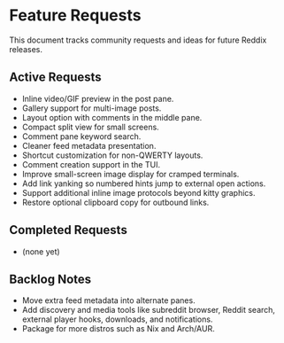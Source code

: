 # Feature Requests

This document tracks community requests and ideas for future Reddix releases.

## Active Requests

- Inline video/GIF preview in the post pane.
- Gallery support for multi-image posts.
- Layout option with comments in the middle pane.
- Compact split view for small screens.
- Comment pane keyword search.
- Cleaner feed metadata presentation.
- Shortcut customization for non-QWERTY layouts.
- Comment creation support in the TUI.
- Improve small-screen image display for cramped terminals.
- Add link yanking so numbered hints jump to external open actions.
- Support additional inline image protocols beyond kitty graphics.
- Restore optional clipboard copy for outbound links.

## Completed Requests

- (none yet)

## Backlog Notes

- Move extra feed metadata into alternate panes.
- Add discovery and media tools like subreddit browser, Reddit search, external player hooks, downloads, and notifications.
- Package for more distros such as Nix and Arch/AUR.
